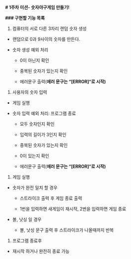 **# 1주차 미션- 숫자야구게임 만들기!**

**### 구현할 기능 목록**

1. 컴퓨터의 서로 다른 3자리 랜덤 숫자 생성
- 랜덤으로 0과 9사이의 숫자를 만든다.
- 숫자 생성 예외 처리

    - 0이 아닌지 확인

    - 중복된 숫자가 있는지 확인

    - 에러문구 출력(**에러 문구는 “[ERROR]“로 시작)**

1. 사용자의 숫자 입력
- 게임 실행
- 숫자 입력 예외 처리: 프로그램 종료

    - 모두 숫자인지 확인

    - 입력의 길이가 3인지 확인

    - 중복된 숫자가 있는지 확인

    - 0이 있는지 확인

    - 에러문구 출력(**에러 문구는 “[ERROR]“로 시작)**

1. 게임 실행
- 숫자가 완전 일치 할 경우

    - 스트라이크 출력 후 게임 종료 출력

    - 1번을 입력하면  새게임이 재시작, 2번을 입력하면 게임 종료

- 볼, 낫싱 일 경우

    -  볼, 낫싱 문구 출력 후 스트라이크가 나올때까지 반복

1. 프로그램 종료후
- 재시작 하거나 완전히 종료 가능